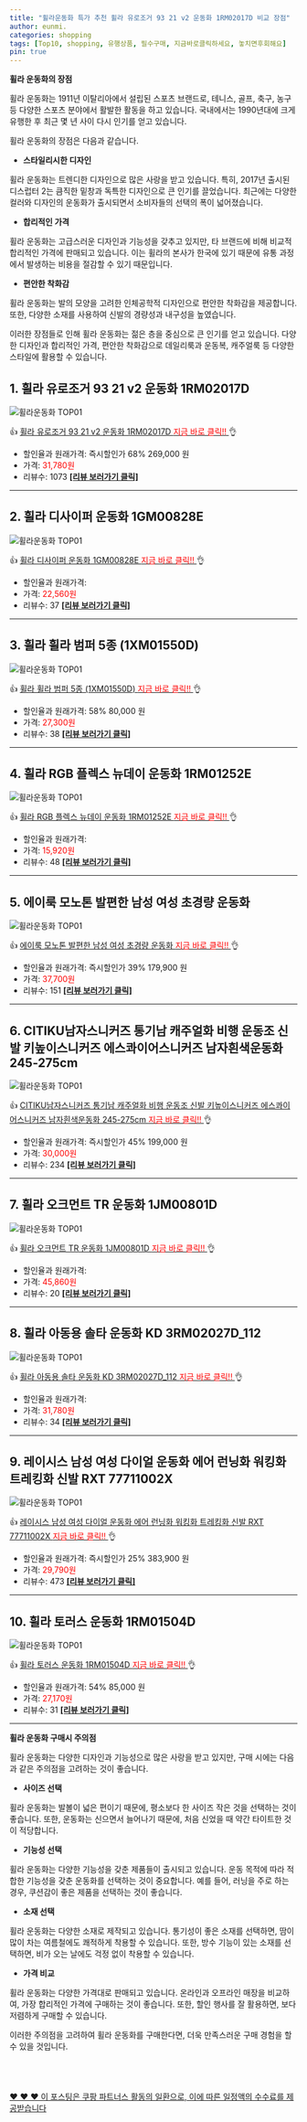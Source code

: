 ```yaml
---
title: "휠라운동화 특가 추천 휠라 유로조거 93 21 v2 운동화 1RM02017D 비교 장점"
author: eunmi.
categories: shopping
tags: [Top10, shopping, 유행상품, 필수구매, 지금바로클릭하세요, 놓치면후회해요]
pin: true
---
```

**휠라 운동화의 장점**

휠라 운동화는 1911년 이탈리아에서 설립된 스포츠 브랜드로, 테니스, 골프, 축구, 농구 등 다양한 스포츠 분야에서 활발한 활동을 하고 있습니다. 국내에서는 1990년대에 크게 유행한 후 최근 몇 년 사이 다시 인기를 얻고 있습니다.

휠라 운동화의 장점은 다음과 같습니다.

* **스타일리시한 디자인**

휠라 운동화는 트렌디한 디자인으로 많은 사랑을 받고 있습니다. 특히, 2017년 출시된 디스럽터 2는 큼직한 밑창과 독특한 디자인으로 큰 인기를 끌었습니다. 최근에는 다양한 컬러와 디자인의 운동화가 출시되면서 소비자들의 선택의 폭이 넓어졌습니다.

* **합리적인 가격**

휠라 운동화는 고급스러운 디자인과 기능성을 갖추고 있지만, 타 브랜드에 비해 비교적 합리적인 가격에 판매되고 있습니다. 이는 휠라의 본사가 한국에 있기 때문에 유통 과정에서 발생하는 비용을 절감할 수 있기 때문입니다.

* **편안한 착화감**

휠라 운동화는 발의 모양을 고려한 인체공학적 디자인으로 편안한 착화감을 제공합니다. 또한, 다양한 소재를 사용하여 신발의 경량성과 내구성을 높였습니다.

이러한 장점들로 인해 휠라 운동화는 젊은 층을 중심으로 큰 인기를 얻고 있습니다. 다양한 디자인과 합리적인 가격, 편안한 착화감으로 데일리룩과 운동복, 캐주얼룩 등 다양한 스타일에 활용할 수 있습니다.

   

## 1. 휠라 유로조거 93 21 v2 운동화 1RM02017D

![휠라운동화 TOP01](https://thumbnail10.coupangcdn.com/thumbnails/remote/230x230ex/image/rs_quotation_api/68lbok84/da8f7952005a4146803414acb820bf93.jpg)


👍 [휠라 유로조거 93 21 v2 운동화 1RM02017D <font color=red> 지금 바로 클릭!! </font> ](https://link.coupang.com/re/AFFSDP?lptag=AF3617701&subid=GithubCoopas&pageKey=6143508817&traceid=V0-153&itemId=11804427938&vendorItemId=79077981031) 👌 


- 할인율과 원래가격: 즉시할인가 68%  269,000   원
- 가격: <span style='color:red'>31,780원</span>
- 리뷰수: 1073  [**[리뷰 보러가기 클릭]**](https://link.coupang.com/re/AFFSDP?lptag=AF3617701&subid=GithubCoopas&pageKey=6143508817&traceid=V0-153&itemId=11804427938&vendorItemId=79077981031)

---


   

## 2. 휠라 디사이퍼 운동화 1GM00828E

![휠라운동화 TOP01](https://thumbnail8.coupangcdn.com/thumbnails/remote/230x230ex/image/retail/images/1666146087157842-996b005b-11fb-4203-b7f9-188853fee0dc.jpg)


👍 [휠라 디사이퍼 운동화 1GM00828E <font color=red> 지금 바로 클릭!! </font> ](https://link.coupang.com/re/AFFSDP?lptag=AF3617701&subid=GithubCoopas&pageKey=6329223903&traceid=V0-153&itemId=13251691085&vendorItemId=80509557736) 👌 


- 할인율과 원래가격: 
- 가격: <span style='color:red'>22,560원</span>
- 리뷰수: 37  [**[리뷰 보러가기 클릭]**](https://link.coupang.com/re/AFFSDP?lptag=AF3617701&subid=GithubCoopas&pageKey=6329223903&traceid=V0-153&itemId=13251691085&vendorItemId=80509557736)

---


   

## 3. 휠라 휠라 범퍼 5종 (1XM01550D)

![휠라운동화 TOP01](https://thumbnail8.coupangcdn.com/thumbnails/remote/230x230ex/image/vendor_inventory/18d7/038b6d2f2a2ea7c01b288f99d920db2007ce91e7df7e6db26740ca295c7a.jpg)


👍 [휠라 휠라 범퍼 5종 (1XM01550D) <font color=red> 지금 바로 클릭!! </font> ](https://link.coupang.com/re/AFFSDP?lptag=AF3617701&subid=GithubCoopas&pageKey=7228270245&traceid=V0-153&itemId=18334658444&vendorItemId=85487764448) 👌 


- 할인율과 원래가격: 58%  80,000   원
- 가격: <span style='color:red'>27,300원</span>
- 리뷰수: 38  [**[리뷰 보러가기 클릭]**](https://link.coupang.com/re/AFFSDP?lptag=AF3617701&subid=GithubCoopas&pageKey=7228270245&traceid=V0-153&itemId=18334658444&vendorItemId=85487764448)

---


   

## 4. 휠라 RGB 플렉스 뉴데이 운동화 1RM01252E

![휠라운동화 TOP01](https://thumbnail10.coupangcdn.com/thumbnails/remote/230x230ex/image/retail/images/1775996705100439-31959120-8ce4-4d9a-ad24-34e4a8081f49.jpg)


👍 [휠라 RGB 플렉스 뉴데이 운동화 1RM01252E <font color=red> 지금 바로 클릭!! </font> ](https://link.coupang.com/re/AFFSDP?lptag=AF3617701&subid=GithubCoopas&pageKey=6329093492&traceid=V0-153&itemId=13227162859&vendorItemId=80485326260) 👌 


- 할인율과 원래가격: 
- 가격: <span style='color:red'>15,920원</span>
- 리뷰수: 48  [**[리뷰 보러가기 클릭]**](https://link.coupang.com/re/AFFSDP?lptag=AF3617701&subid=GithubCoopas&pageKey=6329093492&traceid=V0-153&itemId=13227162859&vendorItemId=80485326260)

---


   

## 5. 에이룩 모노톤 발편한 남성 여성 초경량 운동화

![휠라운동화 TOP01](https://thumbnail6.coupangcdn.com/thumbnails/remote/230x230ex/image/retail/images/7182952298611202-f4368f0f-ee04-4265-9340-f2da70d28be6.jpg)


👍 [에이룩 모노톤 발편한 남성 여성 초경량 운동화 <font color=red> 지금 바로 클릭!! </font> ](https://link.coupang.com/re/AFFSDP?lptag=AF3617701&subid=GithubCoopas&pageKey=6654450152&traceid=V0-153&itemId=15257547371&vendorItemId=82478188132) 👌 


- 할인율과 원래가격: 즉시할인가 39%  179,900   원
- 가격: <span style='color:red'>37,700원</span>
- 리뷰수: 151  [**[리뷰 보러가기 클릭]**](https://link.coupang.com/re/AFFSDP?lptag=AF3617701&subid=GithubCoopas&pageKey=6654450152&traceid=V0-153&itemId=15257547371&vendorItemId=82478188132)

---


   

## 6. CITIKU남자스니커즈 통기남 캐주얼화 비행 운동조 신발 키높이스니커즈 에스콰이어스니커즈 남자흰색운동화 245-275cm

![휠라운동화 TOP01](https://thumbnail8.coupangcdn.com/thumbnails/remote/230x230ex/image/vendor_inventory/ea2c/eb411bccc9d38c38065c967555927e658ef34ad268b1767f4892886e438f.jpg)


👍 [CITIKU남자스니커즈 통기남 캐주얼화 비행 운동조 신발 키높이스니커즈 에스콰이어스니커즈 남자흰색운동화 245-275cm <font color=red> 지금 바로 클릭!! </font> ](https://link.coupang.com/re/AFFSDP?lptag=AF3617701&subid=GithubCoopas&pageKey=7551815951&traceid=V0-153&itemId=19875847651&vendorItemId=86976480283) 👌 


- 할인율과 원래가격: 즉시할인가 45%  199,000   원
- 가격: <span style='color:red'>30,000원</span>
- 리뷰수: 234  [**[리뷰 보러가기 클릭]**](https://link.coupang.com/re/AFFSDP?lptag=AF3617701&subid=GithubCoopas&pageKey=7551815951&traceid=V0-153&itemId=19875847651&vendorItemId=86976480283)

---


   

## 7. 휠라 오크먼트 TR 운동화 1JM00801D

![휠라운동화 TOP01](https://thumbnail8.coupangcdn.com/thumbnails/remote/230x230ex/image/retail/images/473277747862962-b9f2a1c1-63bf-40a4-b188-acd275e28df8.jpg)


👍 [휠라 오크먼트 TR 운동화 1JM00801D <font color=red> 지금 바로 클릭!! </font> ](https://link.coupang.com/re/AFFSDP?lptag=AF3617701&subid=GithubCoopas&pageKey=1343373066&traceid=V0-153&itemId=13235783372&vendorItemId=80493846541) 👌 


- 할인율과 원래가격: 
- 가격: <span style='color:red'>45,860원</span>
- 리뷰수: 20  [**[리뷰 보러가기 클릭]**](https://link.coupang.com/re/AFFSDP?lptag=AF3617701&subid=GithubCoopas&pageKey=1343373066&traceid=V0-153&itemId=13235783372&vendorItemId=80493846541)

---


   

## 8. 휠라 아동용 솔타 운동화 KD 3RM02027D_112

![휠라운동화 TOP01](https://thumbnail10.coupangcdn.com/thumbnails/remote/230x230ex/image/rs_quotation_api/rkhiftf3/bff5af4ddbd74bb89365425be28ff765.jpg)


👍 [휠라 아동용 솔타 운동화 KD 3RM02027D_112 <font color=red> 지금 바로 클릭!! </font> ](https://link.coupang.com/re/AFFSDP?lptag=AF3617701&subid=GithubCoopas&pageKey=6233035033&traceid=V0-153&itemId=12502234748&vendorItemId=79770825862) 👌 


- 할인율과 원래가격: 
- 가격: <span style='color:red'>31,780원</span>
- 리뷰수: 34  [**[리뷰 보러가기 클릭]**](https://link.coupang.com/re/AFFSDP?lptag=AF3617701&subid=GithubCoopas&pageKey=6233035033&traceid=V0-153&itemId=12502234748&vendorItemId=79770825862)

---


   

## 9. 레이시스 남성 여성 다이얼 운동화 에어 런닝화 워킹화 트레킹화 신발 RXT 77711002X

![휠라운동화 TOP01](https://thumbnail7.coupangcdn.com/thumbnails/remote/230x230ex/image/vendor_inventory/a3ec/168aa113931283c7551574f9c5140cc21f857fc1ef16f1015a0c46b31533.jpg)


👍 [레이시스 남성 여성 다이얼 운동화 에어 런닝화 워킹화 트레킹화 신발 RXT 77711002X <font color=red> 지금 바로 클릭!! </font> ](https://link.coupang.com/re/AFFSDP?lptag=AF3617701&subid=GithubCoopas&pageKey=5637747422&traceid=V0-153&itemId=9188321813&vendorItemId=87367244089) 👌 


- 할인율과 원래가격: 즉시할인가 25%  383,900   원
- 가격: <span style='color:red'>29,790원</span>
- 리뷰수: 473  [**[리뷰 보러가기 클릭]**](https://link.coupang.com/re/AFFSDP?lptag=AF3617701&subid=GithubCoopas&pageKey=5637747422&traceid=V0-153&itemId=9188321813&vendorItemId=87367244089)

---


   

## 10. 휠라 토러스 운동화 1RM01504D

![휠라운동화 TOP01](https://thumbnail10.coupangcdn.com/thumbnails/remote/230x230ex/image/rs_quotation_api/rwy595bd/b73abbada0c24016baabe2097f062365.jpg)


👍 [휠라 토러스 운동화 1RM01504D <font color=red> 지금 바로 클릭!! </font> ](https://link.coupang.com/re/AFFSDP?lptag=AF3617701&subid=GithubCoopas&pageKey=6344053753&traceid=V0-153&itemId=13321969899&vendorItemId=80578063683) 👌 


- 할인율과 원래가격: 54%  85,000   원
- 가격: <span style='color:red'>27,170원</span>
- 리뷰수: 31  [**[리뷰 보러가기 클릭]**](https://link.coupang.com/re/AFFSDP?lptag=AF3617701&subid=GithubCoopas&pageKey=6344053753&traceid=V0-153&itemId=13321969899&vendorItemId=80578063683)

---
**휠라 운동화 구매시 주의점**

휠라 운동화는 다양한 디자인과 기능성으로 많은 사랑을 받고 있지만, 구매 시에는 다음과 같은 주의점을 고려하는 것이 좋습니다.

* **사이즈 선택**

휠라 운동화는 발볼이 넓은 편이기 때문에, 평소보다 한 사이즈 작은 것을 선택하는 것이 좋습니다. 또한, 운동화는 신으면서 늘어나기 때문에, 처음 신었을 때 약간 타이트한 것이 적당합니다.

* **기능성 선택**

휠라 운동화는 다양한 기능성을 갖춘 제품들이 출시되고 있습니다. 운동 목적에 따라 적합한 기능성을 갖춘 운동화를 선택하는 것이 중요합니다. 예를 들어, 러닝을 주로 하는 경우, 쿠션감이 좋은 제품을 선택하는 것이 좋습니다.

* **소재 선택**

휠라 운동화는 다양한 소재로 제작되고 있습니다. 통기성이 좋은 소재를 선택하면, 땀이 많이 차는 여름철에도 쾌적하게 착용할 수 있습니다. 또한, 방수 기능이 있는 소재를 선택하면, 비가 오는 날에도 걱정 없이 착용할 수 있습니다.

* **가격 비교**

휠라 운동화는 다양한 가격대로 판매되고 있습니다. 온라인과 오프라인 매장을 비교하여, 가장 합리적인 가격에 구매하는 것이 좋습니다. 또한, 할인 행사를 잘 활용하면, 보다 저렴하게 구매할 수 있습니다.

이러한 주의점을 고려하여 휠라 운동화를 구매한다면, 더욱 만족스러운 구매 경험을 할 수 있을 것입니다.<br><br><br><br><br> [ ❤ ❤ ❤ 이 포스팅은 쿠팡 파트너스 활동의 일환으로, 이에 따른 일정액의 수수료를 제공받습니다](https://link.coupang.com/a/bcEFyh)